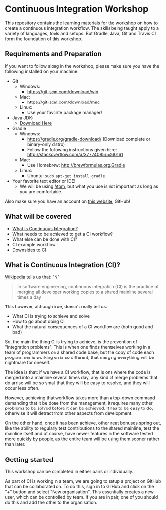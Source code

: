 # Continuous Integration Workshop
This repository contains the learning materials for the workshop on how to create a continuous integration workflow. The skills being taught apply to a variety of languages, tools and setups. But Gradle, Java, Git and Travis CI form the foundation of this workshop.

## Requirements and Preparation

If you want to follow along in the workshop, please make sure you have the
following installed on your machine:


 - Git
   - Windows:
     - https://git-scm.com/download/win
   - Mac:
     - https://git-scm.com/download/mac
   - Linux:
     - Use your favorite package manager!
 - Java JDK:
   - [Download Here](http://www.oracle.com/technetwork/java/javase/downloads/jdk8-downloads-2133151.html)
 - Gradle
   - Windows:
     - https://gradle.org/gradle-download/ (Download complete or binary-only
       distro)
     - Follow the following instructions given here:
       http://stackoverflow.com/a/37774085/5460161
   - Mac:
      - Use Homebrew: http://brewformulas.org/Gradle
   - Linux:
      - Ubuntu: `sudo apt-get install gradle`
 - Your favorite text editor or IDE!
   - We will be using [Atom](https://atom.io/), but what you use is not
      important as long as you are comfortable.

Also make sure you have an account on [this website](https://github.com/join),
GitHub!


## What will be covered

- [What is Continuous Integration?](#what-is-continuous-integration-ci)
- What needs to be achieved to get a CI workflow?
- What else can be done with CI?
- CI example workflow
- Downsides to CI

## What is Continuous Integration (CI)?
[Wikipedia][1] tells us that:
"N"
>In software engineering, continuous integration (CI) is the practice of merging all developer working copies to a shared mainline several times a day

This however, although true, doesn't really tell us:
 - What CI is trying to achieve and solve
 - How to go about doing CI
 - What the natural consequences of a CI workflow are (both good and bad)

 So, the main the thing CI is trying to achieve, is the prevention of "integration problems". This is when one finds themselves working in a team of programmers on a shared code base, but the copy of code each programmer is working on is so different, that merging everything will be nightmare for oneself.

 The idea is that: if we have a CI workflow, that is one where the code is merged into a mainline several times day, any kind of merge problems that do arrise will be so small that they will be easy to resolve, and they will occur less often.

 However, achieving that workflow takes more than a top-down command demanding that it be done from the management, it requires many other problems to be solved before it can be achieved. It has to be easy to do, otherwise it will detract from other aspects from development.

 On the other hand, once it has been achieve, other neat bonuses spring out, like the ability to regularly test contributions to the shared mainline, test the mainline itself and of course, have newer features in the software tested more quickly by people, as the entire team will be using them sooner rather than later.


## Getting started

This workshop can be completed in either pairs or individually.

As part of CI is working in a team, we are going to setup a project on GitHub
that can be collaborated on. To do this, sign in to GitHub and click on the
"+" button and select "New organisation". This essentially creates a new user,
which can be controlled by team. If you are in pair, one of you should do this
and add the other to the organisation.


[1]:https://en.wikipedia.org/wiki/Continuous_integration
